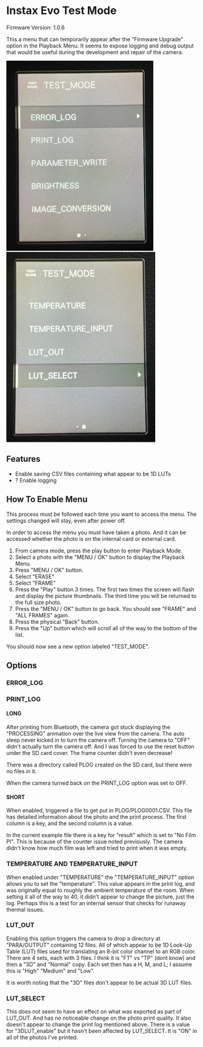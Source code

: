# Instax Evo Test Mode
Firmware Version: 1.0.6

This a menu that can temporarily appear after the "Firmware Upgrade" option in the Playback Menu. It seems to expose logging and debug output that would be useful during the development and repair of the camera.

![Picture of the first page of menu items](menu-1.jpg)
![Picture of the second page of menu items](menu-2.jpg)

## Features
* Enable saving CSV files containing what appear to be 1D LUTs
* ? Enable logging

## How To Enable Menu
This process must be followed each time you want to access the menu. The settings changed will stay, even after power off.

In order to access the menu you must have taken a photo. And it can be accessed whether the photo is on the internal card or external card.

1. From camera mode, press the play button to enter Playback Mode.
2. Select a photo with the "MENU / OK" button to display the Playback Menu.
2. Press "MENU / OK" button.
3. Select "ERASE"
4. Select "FRAME"
5. Press the "Play" button 3 times. The first two times the screen will flash and display the picture thumbnails. The third time you will be returned to the full size photo.
6. Press the "MENU / OK" button to go back. You should see "FRAME" and "ALL FRAMES" again.
7. Press the physical "Back" button.
8. Press the "Up" button which will scroll all of the way to the bottom of the list.

You should now see a new option labeled "TEST_MODE".

## Options
### ERROR_LOG

### PRINT_LOG

#### LONG
After printing from Bluetooth, the camera got stuck displaying the "PROCESSING" animation over the live view from the camera. The auto sleep never kicked in to turn the camera off. Turning the camera to "OFF" didn't actually turn the camera off. And I was forced to use the reset button under the SD card cover. The frame counter didn't even decrease!

There was a directory called PLOG created on the SD card, but there were no files in it.

When the camera turned back on the PRINT_LOG option was set to OFF.

#### SHORT
When enabled, triggered a file to get put in PLOG/PLOG0001.CSV. This file has detailed information about the photo and the print process. The first column is a key, and the second column is a value.

In the current example file there is a key for "result" which is set to "No Film PI". This is because of the counter issue noted previously. The camera didn't know how much film was left and tried to print when it was empty.

### TEMPERATURE AND TEMPERATURE_INPUT
When enabled under "TEMPERATURE" the "TEMPERATURE_INPUT" option allows you to set the "temperature". This value appears in the print log, and was originally equal to roughly the ambient temperature of the room. When setting it all of the way to 40, it didn't appear to change the picture, just the log. Perhaps this is a test for an internal sensor that checks for runaway thermal issues.

### LUT_OUT
Enabling this option triggers the camera to drop a directory at "PARA/OUTPUT" containing 12 files. All of which appear to be 1D Look-Up Table (LUT) files used for translating an 8-bit color channel to an RGB color. There are 4 sets, each with 3 files. I think it is "FT" vs "TP" (dont know) and then a "3D" and "Normal" copy. Each set then has a H, M, and L; I assume this is "High" "Medium" and "Low".

It is worth noting that the "3D" files don't appear to be actual 3D LUT files.

### LUT_SELECT
This does not seem to have an effect on what was exported as part of LUT_OUT. And has no noticeable change on the photo print quality. It also doesn't appear to change the print log mentioned above. There is a value for "3DLUT_enable" but it hasn't been affected by LUT_SELECT. It is "ON" in all of the photos I've printed.
